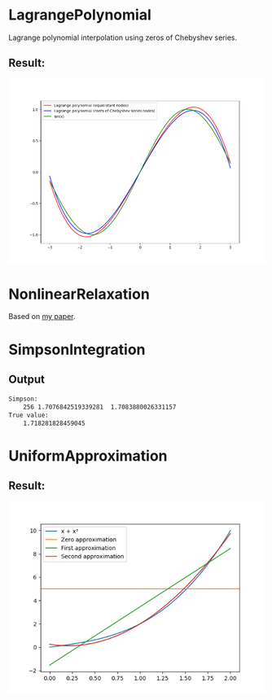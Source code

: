 # LagrangePolynomial
Lagrange polynomial interpolation using zeros of Chebyshev series.
## Result:
![Result](LagrangePolynomial/result.png)

# NonlinearRelaxation
Based on [my paper](NonlinearRelaxation/paper.pdf).

# SimpsonIntegration

## Output
```
Simpson:
	256	1.7076842519339281	1.7083880026331157
True value:
	1.718281828459045
```

# UniformApproximation

## Result:
![Result](UniformApproximation/result.png)